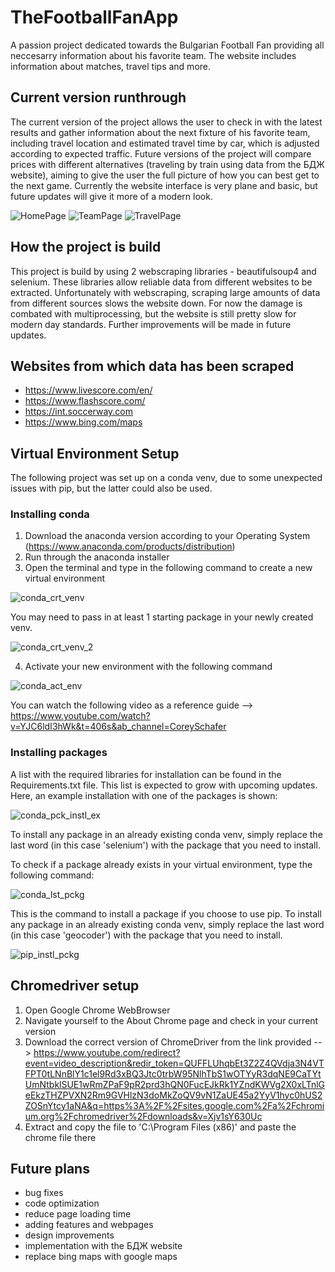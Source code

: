 # TheFootballFanApp
A passion project dedicated towards the Bulgarian Football Fan providing all neccesarry information about his favorite team. The website includes information about matches, travel tips and more.


## Current version runthrough
The current version of the project allows the user to check in with the latest results and gather information about the next fixture of his favorite team, including travel location and estimated travel time by car, which is adjusted according to expected traffic. Future versions of the project will compare prices with different alternatives (traveling by train using data from the БДЖ website), aiming to give the user the full picture of how you can best get to the next game. Currently the website interface is very plane and basic, but future updates will give it more of a modern look.

![HomePage](https://user-images.githubusercontent.com/71731579/193261077-7c1854fe-e440-48ae-ac99-20d3ff3718ec.PNG)
![TeamPage](https://user-images.githubusercontent.com/71731579/193261098-cbaedcfd-e309-4e82-9b9d-9bb932d6b377.PNG)
![TravelPage](https://user-images.githubusercontent.com/71731579/193261103-c5a2a9f6-7c1a-420b-be36-5cf890a8d214.PNG)


## How the project is build
This project is build by using 2 webscraping libraries - beautifulsoup4 and selenium. These libraries allow reliable data from different websites to be extracted. Unfortunately with webscraping, scraping large amounts of data from different sources slows the website down. For now the damage is combated with multiprocessing, but the website is still pretty slow for modern day standards. Further improvements will be made in future updates.


## Websites from which data has been scraped
- https://www.livescore.com/en/
- https://www.flashscore.com/
- https://int.soccerway.com
- https://www.bing.com/maps


## Virtual Environment Setup
The following project was set up on a conda venv, due to some unexpected issues with pip, but the latter could also be used.

### Installing conda
1) Download the anaconda version according to your Operating System (https://www.anaconda.com/products/distribution)
2) Run through the anaconda installer
3) Open the terminal and type in the following command to create a new virtual environment

![conda_crt_venv](https://user-images.githubusercontent.com/71731579/193265365-f2fee44c-1aad-47ca-9ad9-20d289b4047f.PNG)

You may need to pass in at least 1 starting package in your newly created venv.

![conda_crt_venv_2](https://user-images.githubusercontent.com/71731579/193265398-49a82519-2b5b-4d0f-9d00-bb769f304d37.PNG)

4) Activate your new environment with the following command

![conda_act_env](https://user-images.githubusercontent.com/71731579/193265477-1d38116b-a332-4a9a-9936-a6b9629a11b6.PNG)

You can watch the following video as a reference guide --> https://www.youtube.com/watch?v=YJC6ldI3hWk&t=406s&ab_channel=CoreySchafer 


### Installing packages
A list with the required libraries for installation can be found in the Requirements.txt file. 
This list is expected to grow with upcoming updates.
Here, an example installation with one of the packages is shown:

![conda_pck_instl_ex](https://user-images.githubusercontent.com/71731579/193265590-2c27a5fb-58d3-447c-9ee9-7cda1eb73cea.PNG)

To install any package in an already existing conda venv, simply replace the last word (in this case 'selenium') with the package that you need to install.

To check if a package already exists in your virtual environment, type the following command:

![conda_lst_pckg](https://user-images.githubusercontent.com/71731579/193265629-ef2f3a04-ab57-4d28-b441-ea82c5fa9c41.PNG)

This is the command to install a package if you choose to use pip. To install any package in an already existing conda venv, simply replace the last word (in this case 'geocoder') with the package that you need to install.

![pip_instl_pckg](https://user-images.githubusercontent.com/71731579/193265670-b2a6cf2f-ac5d-4bbe-aaba-6c3bd409e1e4.PNG)


## Chromedriver setup 
1) Open Google Chrome WebBrowser
2) Navigate yourself to the About Chrome page and check in your current version
3) Download the correct version of ChromeDriver from the link provided --> https://www.youtube.com/redirect?event=video_description&redir_token=QUFFLUhqbEt3Z2Z4QVdja3N4VTFPT0tLNnBlY1c1el9Rd3xBQ3Jtc0trbW95NlhTbS1wOTYyR3dqNE9CaTYtUmNtbklSUE1wRmZPaF9pR2prd3hQN0FucEJkRk1YZndKWVg2X0xLTnlGeEkzTHZPVXN2Rm9GVHlzN3doMkZoQV9vN1ZaUE45a2YyV1hyc0hUS2ZOSnYtcy1aNA&q=https%3A%2F%2Fsites.google.com%2Fa%2Fchromium.org%2Fchromedriver%2Fdownloads&v=Xjv1sY630Uc
4) Extract and copy the file to 'C:\Program Files (x86)\' and paste the chrome file there


## Future plans
- bug fixes
- code optimization
- reduce page loading time
- adding features and webpages
- design improvements
- implementation with the БДЖ website
- replace bing maps with google maps
